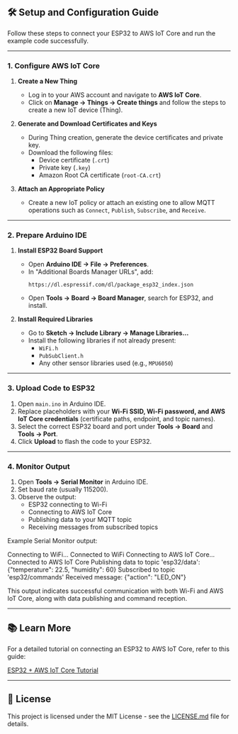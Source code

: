 ## 🛠️ Setup and Configuration Guide

Follow these steps to connect your ESP32 to AWS IoT Core and run the example code successfully.

---

### 1. Configure AWS IoT Core

1. **Create a New Thing**  
   - Log in to your AWS account and navigate to **AWS IoT Core**.  
   - Click on **Manage → Things → Create things** and follow the steps to create a new IoT device (Thing).

2. **Generate and Download Certificates and Keys**  
   - During Thing creation, generate the device certificates and private key.  
   - Download the following files:  
     - Device certificate (`.crt`)  
     - Private key (`.key`)  
     - Amazon Root CA certificate (`root-CA.crt`)

3. **Attach an Appropriate Policy**  
   - Create a new IoT policy or attach an existing one to allow MQTT operations such as `Connect`, `Publish`, `Subscribe`, and `Receive`.

---

### 2. Prepare Arduino IDE

1. **Install ESP32 Board Support**  
   - Open **Arduino IDE → File → Preferences**.  
   - In "Additional Boards Manager URLs", add:  
     ```
     https://dl.espressif.com/dl/package_esp32_index.json
     ```  
   - Open **Tools → Board → Board Manager**, search for ESP32, and install.

2. **Install Required Libraries**  
   - Go to **Sketch → Include Library → Manage Libraries…**  
   - Install the following libraries if not already present:  
     - `WiFi.h`  
     - `PubSubClient.h`  
     - Any other sensor libraries used (e.g., `MPU6050`)

---

### 3. Upload Code to ESP32

1. Open `main.ino` in Arduino IDE.  
2. Replace placeholders with your **Wi-Fi SSID, Wi-Fi password, and AWS IoT Core credentials** (certificate paths, endpoint, and topic names).  
3. Select the correct ESP32 board and port under **Tools → Board** and **Tools → Port**.  
4. Click **Upload** to flash the code to your ESP32.

---

### 4. Monitor Output

1. Open **Tools → Serial Monitor** in Arduino IDE.  
2. Set baud rate (usually 115200).  
3. Observe the output:  
   - ESP32 connecting to Wi-Fi  
   - Connecting to AWS IoT Core  
   - Publishing data to your MQTT topic  
   - Receiving messages from subscribed topics  

Example Serial Monitor output:

Connecting to WiFi...
Connected to WiFi
Connecting to AWS IoT Core...
Connected to AWS IoT Core
Publishing data to topic 'esp32/data': {"temperature": 22.5, "humidity": 60}
Subscribed to topic 'esp32/commands'
Received message: {"action": "LED_ON"}


This output indicates successful communication with both Wi-Fi and AWS IoT Core, along with data publishing and command reception.

---

## 📚 Learn More

For a detailed tutorial on connecting an ESP32 to AWS IoT Core, refer to this guide:

[ESP32 + AWS IoT Core Tutorial](https://esp32io.com/tutorials/esp32-aws-iot?utm_source=chatgpt.com)

---

## 📄 License

This project is licensed under the MIT License - see the [LICENSE.md](LICENSE.md) file for details.
